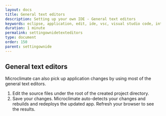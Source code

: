 ```yaml
---
layout: docs
title: General text editors
description: Setting up your own IDE - General text editors
keywords: eclipse, application, edit, ide, vsc, visual studio code, intellij, text editor, editor
duration: 1 minute
permalink: settingownidetexteditors
type: document
order: 150
parent: settingownide
---
```


## General text editors

Microclimate can also pick up application changes by using most of the general text editors.
1. Edit the source files under the root of the created project directory.
2. Save your changes. Microclimate auto-detects your changes and rebuilds and redeploys the updated app. Refresh your browser to see the results.
